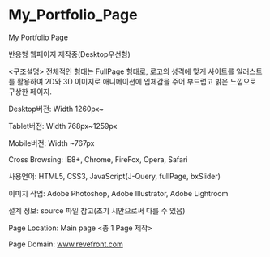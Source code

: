 # My_Portfolio_Page
My Portfolio Page

반응형 웹페이지 제작중(Desktop우선형)

<구조설명> 
전체적인 형태는 FullPage 형태로, 로고의 성격에 맞게 사이트를 일러스트를 활용하여 2D와 3D 이미지로 애니메이션에 입체감을 주어 부드럽고 밝은 느낌으로 구상한 페이지.

Desktop버전: Width 1260px~

Tablet버전: Width 768px~1259px

Mobile버전: Width ~767px

Cross Browsing: IE8+, Chrome, FireFox, Opera, Safari

사용언어: HTML5, CSS3, JavaScript(J-Query, fullPage, bxSlider)

이미지 작업: Adobe Photoshop, Adobe Illustrator, Adobe Lightroom

설계 정보: source 파일 참고(초기 시안으로써 다를 수 있음)

Page Location: Main page <총 1 Page 제작>

Page Domain: www.revefront.com